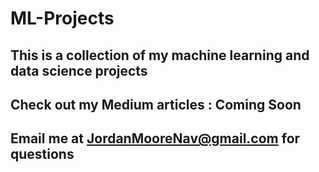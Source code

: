 # ML-Projects

## This is a collection of my machine learning and data science projects
## Check out my Medium articles : Coming Soon
## Email me at JordanMooreNav@gmail.com for questions


